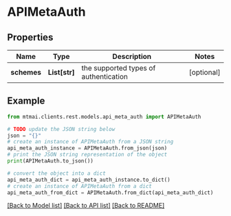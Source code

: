 # APIMetaAuth


## Properties

Name | Type | Description | Notes
------------ | ------------- | ------------- | -------------
**schemes** | **List[str]** | the supported types of authentication | [optional] 

## Example

```python
from mtmai.clients.rest.models.api_meta_auth import APIMetaAuth

# TODO update the JSON string below
json = "{}"
# create an instance of APIMetaAuth from a JSON string
api_meta_auth_instance = APIMetaAuth.from_json(json)
# print the JSON string representation of the object
print(APIMetaAuth.to_json())

# convert the object into a dict
api_meta_auth_dict = api_meta_auth_instance.to_dict()
# create an instance of APIMetaAuth from a dict
api_meta_auth_from_dict = APIMetaAuth.from_dict(api_meta_auth_dict)
```
[[Back to Model list]](../README.md#documentation-for-models) [[Back to API list]](../README.md#documentation-for-api-endpoints) [[Back to README]](../README.md)


